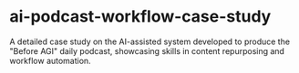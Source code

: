 # ai-podcast-workflow-case-study
A detailed case study on the AI-assisted system developed to produce the "Before AGI" daily podcast, showcasing skills in content repurposing and workflow automation.
